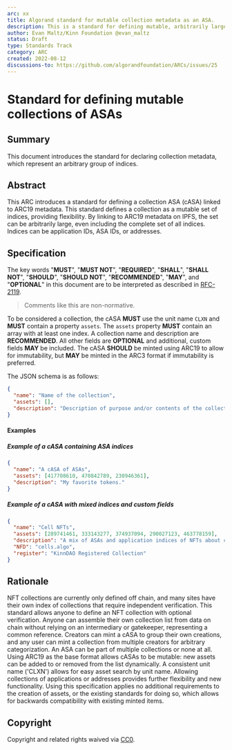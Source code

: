```yaml
---
arc: xx
title: Algorand standard for mutable collection metadata as an ASA.
description: This is a standard for defining mutable, arbitrarily large collections of ASAs.
author: Evan Maltz/Kinn Foundation @evan_maltz
status: Draft
type: Standards Track
category: ARC
created: 2022-08-12
discussions-to: https://github.com/algorandfoundation/ARCs/issues/25
---
```


# Standard for defining mutable collections of ASAs

## Summary

This document introduces the standard for declaring collection metadata, which represent an arbitrary group of indices.

## Abstract

This ARC introduces a standard for defining a collection ASA (cASA) linked to ARC19 metadata. This standard defines a collection as a mutable set of indices, providing flexibility. By linking to ARC19 metadata on IPFS, the set can be arbitrarily large, even including the complete set of all indices. Indices can be application IDs, ASA IDs, or addresses. 

## Specification

The key words "**MUST**", "**MUST NOT**", "**REQUIRED**", "**SHALL**", "**SHALL NOT**", "**SHOULD**", "**SHOULD NOT**", "**RECOMMENDED**", "**MAY**", and "**OPTIONAL**" in this document are to be interpreted as described in [RFC-2119](https://www.ietf.org/rfc/rfc2119.txt).

> Comments like this are non-normative.

To be considered a collection, the cASA **MUST** use the unit name `CLXN` and **MUST** contain a property `assets`. The `assets` property **MUST** contain an array with at least one index. A collection name and description are **RECOMMENDED**. All other fields are **OPTIONAL** and additional, custom fields **MAY** be included. The cASA **SHOULD** be minted using ARC19 to allow for immutability, but **MAY** be minted in the ARC3 format if immutability is preferred.

The JSON schema is as follows:

```json
{
  "name": "Name of the collection",
  "assets": [],
  "description": "Description of purpose and/or contents of the collection"
}
```

#### Examples

##### Example of a cASA containing ASA indices

```json
{
  "name": "A cASA of ASAs",
  "assets": [417708610, 470842789, 230946361],
  "description": "My favorite tokens."
}
```

##### Example of a cASA with mixed indices and custom fields

```json
{
  "name": "Cell NFTs",
  "assets": [289741461, 333143277, 374937094, 290027123, 463778159],
  "description": "A mix of ASAs and application indices of NFTs about cells.",
  "NFD": "cells.algo",
  "register": "KinnDAO Registered Collection"
}
```

## Rationale

NFT collections are currently only defined off chain, and many sites have their own index of collections that require independent verification. This standard allows anyone to define an NFT collection with optional verification. Anyone can assemble their own collection list from data on chain without relying on an intermediary or gatekeeper, representing a common reference. Creators can mint a cASA to group their own creations, and any user can mint a collection from multiple creators for arbitrary categorization. An ASA can be part of multiple collections or none at all. Using ARC19 as the base format allows cASAs to be mutable: new assets can be added to or removed from the list dynamically. A consistent unit name ('CLXN') allows for easy asset search by unit name. Allowing collections of applications or addresses provides further flexibility and new functionality. Using this specification applies no additional requirements to the creation of assets, or the existing standards for doing so, which allows for backwards compatibility with existing minted items.

## Copyright

Copyright and related rights waived via [CC0](https://creativecommons.org/publicdomain/zero/1.0/).
